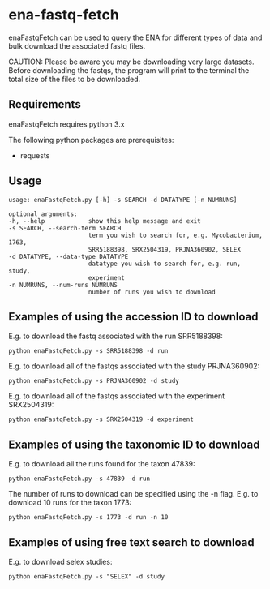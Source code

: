 # ena-fastq-fetch
enaFastqFetch can be used to query the ENA for different types of data and bulk download the associated fastq files.

CAUTION: Please be aware you may be downloading very large datasets. Before downloading the fastqs, the program will print to the terminal the total size of the files to be downloaded.

## **Requirements**

enaFastqFetch requires python 3.x

The following python packages are prerequisites:
- requests

## **Usage**
```
usage: enaFastqFetch.py [-h] -s SEARCH -d DATATYPE [-n NUMRUNS]

optional arguments:
-h, --help            show this help message and exit
-s SEARCH, --search-term SEARCH
                      term you wish to search for, e.g. Mycobacterium, 1763,
                      SRR5188398, SRX2504319, PRJNA360902, SELEX
-d DATATYPE, --data-type DATATYPE
                      datatype you wish to search for, e.g. run, study,
                      experiment
-n NUMRUNS, --num-runs NUMRUNS
                      number of runs you wish to download
```
## **Examples of using the accession ID to download**
E.g. to download the fastq associated with the run SRR5188398:
```
python enaFastqFetch.py -s SRR5188398 -d run
```
E.g. to download all of the fastqs associated with the study PRJNA360902:
```
python enaFastqFetch.py -s PRJNA360902 -d study
```
E.g. to download all of the fastqs associated with the experiment SRX2504319:
```
python enaFastqFetch.py -s SRX2504319 -d experiment
```
## **Examples of using the taxonomic ID to download**
E.g. to download all the runs found for the taxon 47839:
```
python enaFastqFetch.py -s 47839 -d run
```
The number of runs to download can be specified using the -n flag. E.g. to download 10 runs for the taxon 1773:
```
python enaFastqFetch.py -s 1773 -d run -n 10
```
## **Examples of using free text search to download**
E.g. to download selex studies:
```
python enaFastqFetch.py -s "SELEX" -d study
```
